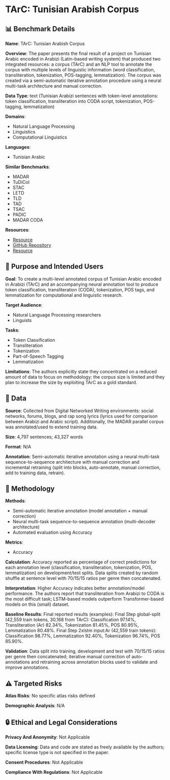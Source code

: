 # TArC: Tunisian Arabish Corpus

## 📊 Benchmark Details

**Name**: TArC: Tunisian Arabish Corpus

**Overview**: The paper presents the final result of a project on Tunisian Arabic encoded in Arabizi (Latin-based writing system) that produced two integrated resources: a corpus (TArC) and an NLP tool to annotate the corpus with multiple levels of linguistic information (word classification, transliteration, tokenization, POS-tagging, lemmatization). The corpus was created via a semi-automatic iterative annotation procedure using a neural multi-task architecture and manual correction.

**Data Type**: text (Tunisian Arabizi sentences with token-level annotations: token classification, transliteration into CODA script, tokenization, POS-tagging, lemmatization)

**Domains**:
- Natural Language Processing
- Linguistics
- Computational Linguistics

**Languages**:
- Tunisian Arabic

**Similar Benchmarks**:
- MADAR
- TuDiCoI
- STAC
- LETD
- TLD
- TAD
- TSAC
- PADIC
- MADAR CODA

**Resources**:
- [Resource](https://gricad-gitlab.univ-grenoble-alpes.fr/dinarelm/tarc-multi-task-system/)
- [GitHub Repository](https://github.com/eligugliotta/tarc)
- [Resource](https://arxiv.org/abs/2207.04796)

## 🎯 Purpose and Intended Users

**Goal**: To create a multi-level annotated corpus of Tunisian Arabic encoded in Arabizi (TArC) and an accompanying neural annotation tool to produce token classification, transliteration (CODA), tokenization, POS tags, and lemmatization for computational and linguistic research.

**Target Audience**:
- Natural Language Processing researchers
- Linguists

**Tasks**:
- Token Classification
- Transliteration
- Tokenization
- Part-of-Speech Tagging
- Lemmatization

**Limitations**: The authors explicitly state they concentrated on a reduced amount of data to focus on methodology; the corpus size is limited and they plan to increase the size by exploiting TArC as a gold standard.

## 💾 Data

**Source**: Collected from Digital Networked Writing environments: social networks, forums, blogs, and rap song lyrics (lyrics used for comparison between Arabizi and Arabic script). Additionally, the MADAR parallel corpus was annotated/used to extend training data.

**Size**: 4,797 sentences; 43,327 words

**Format**: N/A

**Annotation**: Semi-automatic iterative annotation using a neural multi-task sequence-to-sequence architecture with manual correction and incremental retraining (split into blocks, auto-annotate, manual correction, add to training data, retrain).

## 🔬 Methodology

**Methods**:
- Semi-automatic iterative annotation (model annotation + manual correction)
- Neural multi-task sequence-to-sequence annotation (multi-decoder architecture)
- Automated evaluation using Accuracy

**Metrics**:
- Accuracy

**Calculation**: Accuracy reported as percentage of correct predictions for each annotation level (classification, transliteration, tokenization, POS, lemmatization) on development/test splits. Data splits created by random shuffle at sentence level with 70/15/15 ratios per genre then concatenated.

**Interpretation**: Higher Accuracy indicates better annotation/model performance. The authors report that transliteration from Arabizi to CODA is the most difficult task; LSTM-based models outperform Transformer-based models on this (small) dataset.

**Baseline Results**: Final reported results (examples): Final Step global-split (42,559 train tokens, 30,168 from TArC): Classification 97.14%, Transliteration (Ar) 82.34%, Tokenization 81.45%, POS 80.95%, Lemmatization 80.48%. Final Step 2xlstm input:Ar (42,559 train tokens): Classification 98.77%, Lemmatization 92.40%, Tokenization 96.74%, POS 85.90%.

**Validation**: Data split into training, development and test with 70/15/15 ratios per genre then concatenated; iterative manual correction of auto-annotations and retraining across annotation blocks used to validate and improve annotations.

## ⚠️ Targeted Risks

**Atlas Risks**:
No specific atlas risks defined

**Demographic Analysis**: N/A

## 🔒 Ethical and Legal Considerations

**Privacy And Anonymity**: Not Applicable

**Data Licensing**: Data and code are stated as freely available by the authors; specific license type is not specified in the paper.

**Consent Procedures**: Not Applicable

**Compliance With Regulations**: Not Applicable
